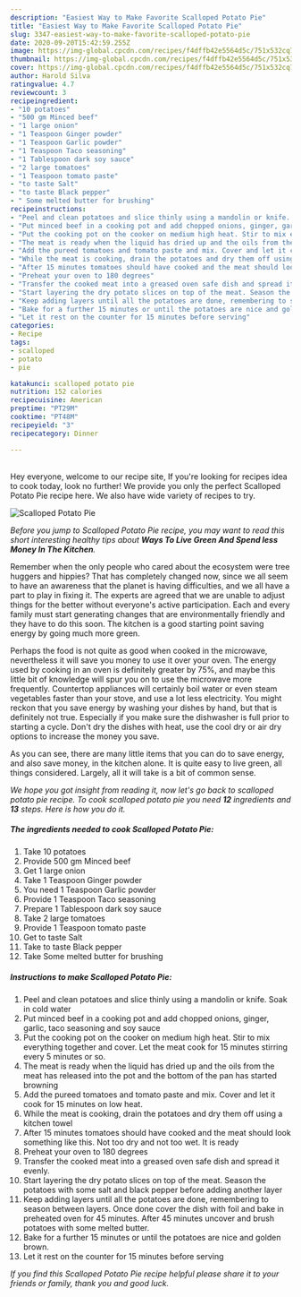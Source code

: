 ```yaml
---
description: "Easiest Way to Make Favorite Scalloped Potato Pie"
title: "Easiest Way to Make Favorite Scalloped Potato Pie"
slug: 3347-easiest-way-to-make-favorite-scalloped-potato-pie
date: 2020-09-20T15:42:59.255Z
image: https://img-global.cpcdn.com/recipes/f4dffb42e5564d5c/751x532cq70/scalloped-potato-pie-recipe-main-photo.jpg
thumbnail: https://img-global.cpcdn.com/recipes/f4dffb42e5564d5c/751x532cq70/scalloped-potato-pie-recipe-main-photo.jpg
cover: https://img-global.cpcdn.com/recipes/f4dffb42e5564d5c/751x532cq70/scalloped-potato-pie-recipe-main-photo.jpg
author: Harold Silva
ratingvalue: 4.7
reviewcount: 3
recipeingredient:
- "10 potatoes"
- "500 gm Minced beef"
- "1 large onion"
- "1 Teaspoon Ginger powder"
- "1 Teaspoon Garlic powder"
- "1 Teaspoon Taco seasoning"
- "1 Tablespoon dark soy sauce"
- "2 large tomatoes"
- "1 Teaspoon tomato paste"
- "to taste Salt"
- "to taste Black pepper"
- " Some melted butter for brushing"
recipeinstructions:
- "Peel and clean potatoes and slice thinly using a mandolin or knife. Soak in cold water"
- "Put minced beef in a cooking pot and add chopped onions, ginger, garlic, taco seasoning and soy sauce"
- "Put the cooking pot on the cooker on medium high heat. Stir to mix everything together and cover. Let the meat cook for 15 minutes stirring every 5 minutes or so."
- "The meat is ready when the liquid has dried up and the oils from the meat has released into the pot and the bottom of the pan has started browning"
- "Add the pureed tomatoes and tomato paste and mix. Cover and let it cook for 15 minutes on low heat."
- "While the meat is cooking, drain the potatoes and dry them off using a kitchen towel"
- "After 15 minutes tomatoes should have cooked and the meat should look something like this. Not too dry and not too wet. It is ready"
- "Preheat your oven to 180 degrees"
- "Transfer the cooked meat into a greased oven safe dish and spread it evenly."
- "Start layering the dry potato slices on top of the meat. Season the potatoes with some salt and black pepper before adding another layer"
- "Keep adding layers until all the potatoes are done, remembering to season between layers. Once done cover the dish with foil and bake in preheated oven for 45 minutes. After 45 minutes uncover and brush potatoes with some melted butter."
- "Bake for a further 15 minutes or until the potatoes are nice and golden brown."
- "Let it rest on the counter for 15 minutes before serving"
categories:
- Recipe
tags:
- scalloped
- potato
- pie

katakunci: scalloped potato pie 
nutrition: 152 calories
recipecuisine: American
preptime: "PT29M"
cooktime: "PT48M"
recipeyield: "3"
recipecategory: Dinner

---
```

<br>
Hey everyone, welcome to our recipe site, If you're looking for recipes idea to cook today, look no further! We provide you only the perfect Scalloped Potato Pie recipe here. We also have wide variety of recipes to try.
<br>


![Scalloped Potato Pie](https://img-global.cpcdn.com/recipes/f4dffb42e5564d5c/751x532cq70/scalloped-potato-pie-recipe-main-photo.jpg)

<i>Before you jump to Scalloped Potato Pie recipe, you may want to read this short interesting healthy tips about 
<strong>Ways To Live Green And Spend less Money In The Kitchen</strong>.</i>
</br>

Remember when the only people who cared about the ecosystem were tree huggers and hippies? That has completely changed now, since we all seem to have an awareness that the planet is having difficulties, and we all have a part to play in fixing it. The experts are agreed that we are unable to adjust things for the better without everyone's active participation. Each and every family must start generating changes that are environmentally friendly and they have to do this soon. The kitchen is a good starting point saving energy by going much more green.

Perhaps the food is not quite as good when cooked in the microwave, nevertheless it will save you money to use it over your oven. The energy used by cooking in an oven is definitely greater by 75%, and maybe this little bit of knowledge will spur you on to use the microwave more frequently. Countertop appliances will certainly boil water or even steam vegetables faster than your stove, and use a lot less electricity. You might reckon that you save energy by washing your dishes by hand, but that is definitely not true. Especially if you make sure the dishwasher is full prior to starting a cycle. Don't dry the dishes with heat, use the cool dry or air dry options to increase the money you save.

As you can see, there are many little items that you can do to save energy, and also save money, in the kitchen alone. It is quite easy to live green, all things considered. Largely, all it will take is a bit of common sense.


<i>We hope you got insight from reading it, now let's go back to scalloped potato pie recipe. To cook scalloped potato pie you need <strong>12</strong> ingredients and <strong>13</strong> steps. Here is how you do it.
</i>

##### The ingredients needed to cook Scalloped Potato Pie:

1. Take 10 potatoes
1. Provide 500 gm Minced beef
1. Get 1 large onion
1. Take 1 Teaspoon Ginger powder
1. You need 1 Teaspoon Garlic powder
1. Provide 1 Teaspoon Taco seasoning
1. Prepare 1 Tablespoon dark soy sauce
1. Take 2 large tomatoes
1. Provide 1 Teaspoon tomato paste
1. Get to taste Salt
1. Take to taste Black pepper
1. Take  Some melted butter for brushing


##### Instructions to make Scalloped Potato Pie:

1. Peel and clean potatoes and slice thinly using a mandolin or knife. Soak in cold water
1. Put minced beef in a cooking pot and add chopped onions, ginger, garlic, taco seasoning and soy sauce
1. Put the cooking pot on the cooker on medium high heat. Stir to mix everything together and cover. Let the meat cook for 15 minutes stirring every 5 minutes or so.
1. The meat is ready when the liquid has dried up and the oils from the meat has released into the pot and the bottom of the pan has started browning
1. Add the pureed tomatoes and tomato paste and mix. Cover and let it cook for 15 minutes on low heat.
1. While the meat is cooking, drain the potatoes and dry them off using a kitchen towel
1. After 15 minutes tomatoes should have cooked and the meat should look something like this. Not too dry and not too wet. It is ready
1. Preheat your oven to 180 degrees
1. Transfer the cooked meat into a greased oven safe dish and spread it evenly.
1. Start layering the dry potato slices on top of the meat. Season the potatoes with some salt and black pepper before adding another layer
1. Keep adding layers until all the potatoes are done, remembering to season between layers. Once done cover the dish with foil and bake in preheated oven for 45 minutes. After 45 minutes uncover and brush potatoes with some melted butter.
1. Bake for a further 15 minutes or until the potatoes are nice and golden brown.
1. Let it rest on the counter for 15 minutes before serving


<i>If you find this Scalloped Potato Pie recipe helpful please share it to your friends or family, thank you and good luck.</i>

